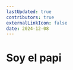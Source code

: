 ```yaml
---
lastUpdated: true
contributors: true
externalLinkIcon: false
date: 2024-12-08
---
```

# Soy el papi
